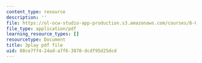 ```yaml
---
content_type: resource
description: ''
file: https://ol-ocw-studio-app-production.s3.amazonaws.com/courses/8-01sc-classical-mechanics-fall-2016/08ce7ff424ada7f63870dcdf95d25dcd_XeTsZhYHY_E.pdf
file_type: application/pdf
learning_resource_types: []
resourcetype: Document
title: 3play pdf file
uid: 08ce7ff4-24ad-a7f6-3870-dcdf95d25dcd
---
```

